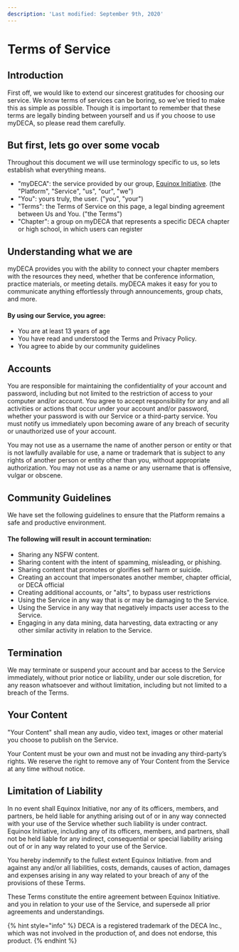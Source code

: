 ```yaml
---
description: 'Last modified: September 9th, 2020'
---
```


# Terms of Service

## Introduction

First off, we would like to extend our sincerest gratitudes for choosing our service. We know terms of services can be boring, so we've tried to make this as simple as possible. Though it is important to remember that these terms are legally binding between yourself and us if you choose to use myDECA, so please read them carefully.

## But first, lets go over some vocab

Throughout this document we will use terminology specific to us, so lets establish what everything means.

* "myDECA": the service provided by our group, [Equinox Initiative](https://equinox.bk1031.dev/). \(the "Platform", "Service", "us", "our", "we"\)
* "You": yours truly, the user. \("you", "your"\) 
* "Terms": the Terms of Service on this page, a legal binding agreement between Us and You. \("the Terms"\)
* "Chapter": a group on myDECA that represents a specific DECA chapter or high school, in which users can register

## Understanding what we are

myDECA provides you with the ability to connect your chapter members with the resources they need, whether that be conference information, practice materials, or meeting details. myDECA makes it easy for you to communicate anything effortlessly through announcements, group chats, and more.

#### By using our Service, you agree:

* You are at least 13 years of age
* You have read and understood the Terms and Privacy Policy.
* You agree to abide by our community guidelines

## Accounts

You are responsible for maintaining the confidentiality of your account and password, including but not limited to the restriction of access to your computer and/or account. You agree to accept responsibility for any and all activities or actions that occur under your account and/or password, whether your password is with our Service or a third-party service. You must notify us immediately upon becoming aware of any breach of security or unauthorized use of your account.

You may not use as a username the name of another person or entity or that is not lawfully available for use, a name or trademark that is subject to any rights of another person or entity other than you, without appropriate authorization. You may not use as a name or any username that is offensive, vulgar or obscene.

## Community Guidelines

We have set the following guidelines to ensure that the Platform remains a safe and productive environment. 

#### The following will result in account termination:

* Sharing any NSFW content.
* Sharing content with the intent of spamming, misleading, or phishing.
* Sharing content that promotes or glorifies self harm or suicide.
* Creating an account that impersonates another member, chapter official, or DECA official
* Creating additional accounts, or "alts", to bypass user restrictions
* Using the Service in any way that is or may be damaging to the Service.
* Using the Service in any way that negatively impacts user access to the Service.
* Engaging in any data mining, data harvesting, data extracting or any other similar activity in relation to the Service.

## Termination

We may terminate or suspend your account and bar access to the Service immediately, without prior notice or liability, under our sole discretion, for any reason whatsoever and without limitation, including but not limited to a breach of the Terms.

## Your Content

"Your Content" shall mean any audio, video text, images or other material you choose to publish on the Service.

Your Content must be your own and must not be invading any third-party’s rights. We reserve the right to remove any of Your Content from the Service at any time without notice.

## Limitation of Liability

In no event shall Equinox Initiative, nor any of its officers, members, and partners, be held liable for anything arising out of or in any way connected with your use of the Service whether such liability is under contract. Equinox Initiative, including any of its officers, members, and partners, shall not be held liable for any indirect, consequential or special liability arising out of or in any way related to your use of the Service.

You hereby indemnify to the fullest extent Equinox Initiative. from and against any and/or all liabilities, costs, demands, causes of action, damages and expenses arising in any way related to your breach of any of the provisions of these Terms.

These Terms constitute the entire agreement between Equinox Initiative. and you in relation to your use of the Service, and supersede all prior agreements and understandings.

{% hint style="info" %}
DECA is a registered trademark of the DECA Inc., which was not involved in the production of, and does not endorse, this product.
{% endhint %}



